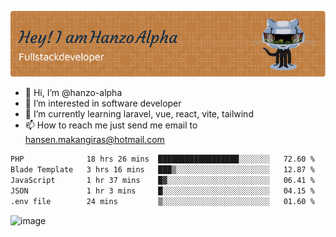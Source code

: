 ![Header](./github-header-image.png)

- 👋 Hi, I’m @hanzo-alpha
- 👀 I’m interested in software developer
- 🌱 I’m currently learning laravel, vue, react, vite, tailwind
- 📫 How to reach me just send me email to hansen.makangiras@hotmail.com 

<!---
hanzo-alpha/hanzo-alpha is a ✨ special ✨ repository because its `README.md` (this file) appears on your GitHub profile.
You can click the Preview link to take a look at your changes.
--->

<!--START_SECTION:waka-->

```txt
PHP              18 hrs 26 mins  ██████████████████░░░░░░░   72.60 %
Blade Template   3 hrs 16 mins   ███▒░░░░░░░░░░░░░░░░░░░░░   12.87 %
JavaScript       1 hr 37 mins    █▓░░░░░░░░░░░░░░░░░░░░░░░   06.41 %
JSON             1 hr 3 mins     █░░░░░░░░░░░░░░░░░░░░░░░░   04.15 %
.env file        24 mins         ▒░░░░░░░░░░░░░░░░░░░░░░░░   01.60 %
```

<!--END_SECTION:waka-->

![image](https://github.com/hanzo-alpha/hanzo-alpha/assets/111342797/c4bd2977-6123-4017-8652-6e166259b484)

